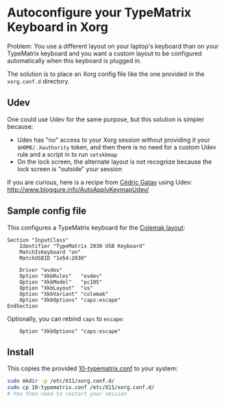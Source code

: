 # Autoconfigure your TypeMatrix Keyboard in Xorg

Problem: You use a different layout on your laptop's keyboard than on your TypeMatrix keyboard and you want a custom layout to be configured automatically when this keyboard is plugged in.

The solution is to place an Xorg config file like the one provided in the `xorg.conf.d` directory.

## Udev

One could use Udev for the same purpose, but this solution is simpler because:

- Udev has "no" access to your Xorg session without providing it your `$HOME/.Xauthority` token, and then there is no need for a custom Udev rule and a script in to run `setxkbmap` 
- On the lock screen, the alternate layout is not recognize because the lock screen is "outside" your session

If you are curious, here is a recipe from [Cédric Gatay](https://twitter.com/cedric_gatay) using Udev: http://www.bloggure.info/AutoApplyKeymapUdev/

## Sample config file

This configures a TypeMatrix keyboard for the [Colemak layout](https://en.wikipedia.org/wiki/Colemak):

```
Section "InputClass"
    Identifier "TypeMatrix 2030 USB Keyboard"
    MatchIsKeyboard "on"
    MatchUSBID "1e54:2030"

    Driver "evdev"
    Option "XkbRules"   "evdev"
    Option "XkbModel"   "pc105"
    Option "XkbLayout"  "us"
    Option "XkbVariant" "colemak"
    Option "XkbOptions" "caps:escape"
EndSection
```

Optionally, you can rebind `caps` to `escape`:

```
    Option "XkbOptions" "caps:escape"
```

## Install

This copies the provided [10-typematrix.conf](10-typematrix.conf) to your system:

```bash
sudo mkdir -p /etc/X11/xorg.conf.d/
sudo cp 10-typematrix.conf /etc/X11/xorg.conf.d/
# You then need to restart your session
```
